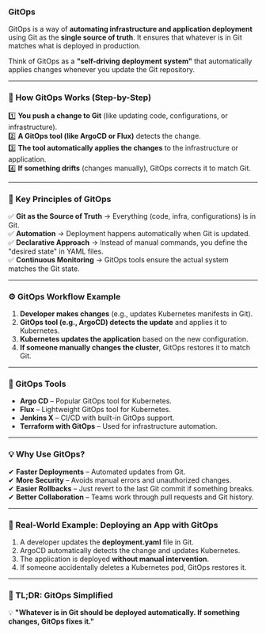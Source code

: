 ### **GitOps**  

GitOps is a way of **automating infrastructure and application deployment** using Git as the **single source of truth**. It ensures that whatever is in Git matches what is deployed in production.  

Think of GitOps as a **"self-driving deployment system"** that automatically applies changes whenever you update the Git repository.  

---

### **🚀 How GitOps Works (Step-by-Step)**  
1️⃣ **You push a change to Git** (like updating code, configurations, or infrastructure).  
2️⃣ **A GitOps tool (like ArgoCD or Flux)** detects the change.  
3️⃣ **The tool automatically applies the changes** to the infrastructure or application.  
4️⃣ **If something drifts** (changes manually), GitOps corrects it to match Git.  

---

### **📌 Key Principles of GitOps**  
✅ **Git as the Source of Truth** → Everything (code, infra, configurations) is in Git.  
✅ **Automation** → Deployment happens automatically when Git is updated.  
✅ **Declarative Approach** → Instead of manual commands, you define the "desired state" in YAML files.  
✅ **Continuous Monitoring** → GitOps tools ensure the actual system matches the Git state.  

---

### **⚙️ GitOps Workflow Example**  
1. **Developer makes changes** (e.g., updates Kubernetes manifests in Git).  
2. **GitOps tool (e.g., ArgoCD) detects the update** and applies it to Kubernetes.  
3. **Kubernetes updates the application** based on the new configuration.  
4. **If someone manually changes the cluster**, GitOps restores it to match Git.  

---

### **🔧 GitOps Tools**  
- **Argo CD** – Popular GitOps tool for Kubernetes.  
- **Flux** – Lightweight GitOps tool for Kubernetes.  
- **Jenkins X** – CI/CD with built-in GitOps support.  
- **Terraform with GitOps** – Used for infrastructure automation.  

---

### **💡 Why Use GitOps?**  
✔ **Faster Deployments** – Automated updates from Git.  
✔ **More Security** – Avoids manual errors and unauthorized changes.  
✔ **Easier Rollbacks** – Just revert to the last Git commit if something breaks.  
✔ **Better Collaboration** – Teams work through pull requests and Git history.  

---

### **🎯 Real-World Example: Deploying an App with GitOps**  
1. A developer updates the **deployment.yaml** file in Git.  
2. ArgoCD automatically detects the change and updates Kubernetes.  
3. The application is deployed **without manual intervention**.  
4. If someone accidentally deletes a Kubernetes pod, GitOps restores it.  

---

### **🎯 TL;DR: GitOps Simplified**  
💡 **"Whatever is in Git should be deployed automatically. If something changes, GitOps fixes it."**  
